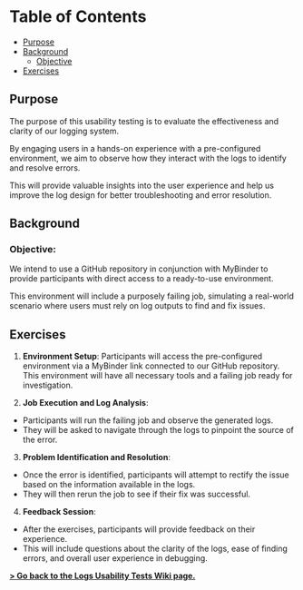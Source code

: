 # Table of Contents
- [Purpose](#purpose)
- [Background](#background)
  * [Objective](#objective)
- [Exercises](#exercises)

## Purpose
The purpose of this usability testing is to evaluate the effectiveness and clarity of our logging system.

By engaging users in a hands-on experience with a pre-configured environment, we aim to observe how they interact with the logs to identify and resolve errors. 

This will provide valuable insights into the user experience and help us improve the log design for better troubleshooting and error resolution.

## Background
### Objective:
We intend to use a GitHub repository in conjunction with MyBinder to provide participants with direct access to a ready-to-use environment.

This environment will include a purposely failing job, simulating a real-world scenario where users must rely on log outputs to find and fix issues.

## Exercises
1. **Environment Setup**: Participants will access the pre-configured environment via a MyBinder link connected to our GitHub repository. This environment will have all necessary tools and a failing job ready for investigation.

2. **Job Execution and Log Analysis**:
  - Participants will run the failing job and observe the generated logs.
  - They will be asked to navigate through the logs to pinpoint the source of the error.

3. **Problem Identification and Resolution**:
  - Once the error is identified, participants will attempt to rectify the issue based on the information available in the logs.
  - They will then rerun the job to see if their fix was successful.

4. **Feedback Session**:
  - After the exercises, participants will provide feedback on their experience.
  - This will include questions about the clarity of the logs, ease of finding errors, and overall user experience in debugging.




**[> Go back to the Logs Usability Tests Wiki page.]()**
